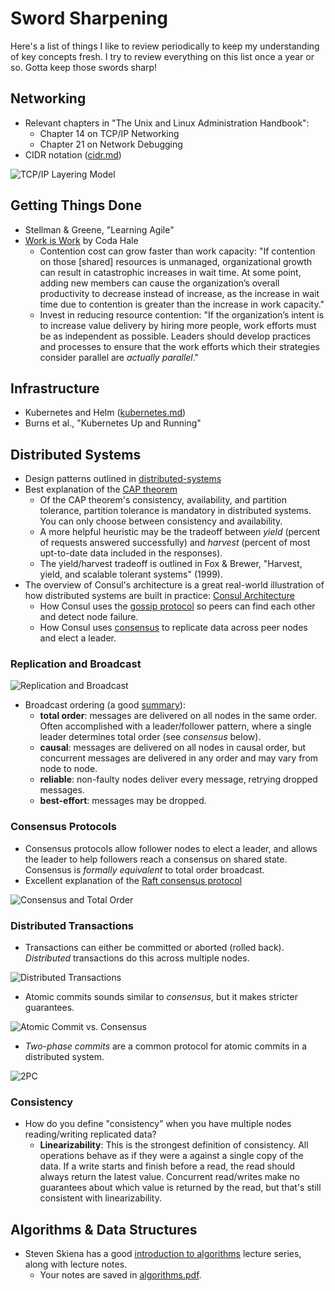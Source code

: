 Sword Sharpening
================

Here's a list of things I like to review periodically to keep my understanding of key concepts fresh. I try to review everything on this list once a year or so. Gotta keep those swords sharp!

Networking
----------

* Relevant chapters in  "The Unix and Linux Administration Handbook":
  * Chapter 14 on TCP/IP Networking
  * Chapter 21 on Network Debugging
* CIDR notation ([cidr.md](https://github.com/qsymmachus/notes/blob/master/cidr.md))

![TCP/IP Layering Model](https://raw.githubusercontent.com/qsymmachus/notes/master/images/TCP-IP-layering-model.jpeg)

Getting Things Done
-------------------

* Stellman & Greene, "Learning Agile"
* [Work is Work](https://codahale.com/work-is-work/) by Coda Hale
  * Contention cost can grow faster than work capacity: "If contention on those [shared] resources is unmanaged, organizational growth can result in catastrophic increases in wait time. At some point, adding new members can cause the organization’s overall productivity to decrease instead of increase, as the increase in wait time due to contention is greater than the increase in work capacity."
  * Invest in reducing resource contention: "If the organization’s intent is to increase value delivery by hiring more people, work efforts must be as independent as possible. Leaders should develop practices and processes to ensure that the work efforts which their strategies consider parallel are _actually parallel_."

Infrastructure
--------------

* Kubernetes and Helm ([kubernetes.md](https://github.com/qsymmachus/notes/blob/master/kubernetes.md))
* Burns et al., "Kubernetes Up and Running"

Distributed Systems
-------------------

* Design patterns outlined in [distributed-systems](https://github.com/qsymmachus/notes/blob/master/distributed-systems)
* Best explanation of the [CAP theorem](https://codahale.com/you-cant-sacrifice-partition-tolerance/)
  * Of the CAP theorem's consistency, availability, and partition tolerance, partition tolerance is mandatory in distributed systems. You can only choose between consistency and availability.
  * A more helpful heuristic may be the tradeoff between _yield_ (percent of requests answered successfully) and _harvest_ (percent of most upt-to-date data included in the responses).
  * The yield/harvest tradeoff is outlined in Fox & Brewer, "Harvest, yield, and scalable tolerant systems" (1999).
* The overview of Consul's architecture is a great real-world illustration of how distributed systems are built in practice: [Consul Architecture](https://www.consul.io/docs/architecture)
  * How Consul uses the [gossip protocol](https://www.consul.io/docs/architecture/gossip) so peers can find each other and detect node failure.
  * How Consul uses [consensus](https://www.consul.io/docs/architecture/consensus) to replicate data across peer nodes and elect a leader.

### Replication and Broadcast

![Replication and Broadcast](https://raw.githubusercontent.com/qsymmachus/notes/master/images/replication-and-broadcast.png)

* Broadcast ordering (a good [summary](https://www.youtube.com/watch?v=A8oamrHf_cQ&list=PLeKd45zvjcDFUEv_ohr_HdUFe97RItdiB&index=12)):
  * __total order__: messages are delivered on all nodes in the same order. Often accomplished with a leader/follower pattern, where a single leader determines total order (see _consensus_ below).
  * __causal__: messages are delivered on all nodes in causal order, but concurrent messages are delivered in any order and may vary from node to node.
  * __reliable__: non-faulty nodes deliver every message, retrying dropped messages.
  * __best-effort__: messages may be dropped.

### Consensus Protocols

* Consensus protocols allow follower nodes to elect a leader, and allows the leader to help followers reach a consensus on shared state. Consensus is _formally equivalent_ to total order broadcast.
* Excellent explanation of the [Raft consensus protocol](https://www.youtube.com/watch?v=IPnesACYRck&list=PLeKd45zvjcDFUEv_ohr_HdUFe97RItdiB&index=19)

![Consensus and Total Order](https://raw.githubusercontent.com/qsymmachus/notes/master/images/consensus-and-total-order.png)

### Distributed Transactions

* Transactions can either be committed or aborted (rolled back). _Distributed_ transactions do this across multiple nodes.

![Distributed Transactions](https://raw.githubusercontent.com/qsymmachus/notes/master/images/distributed-transactions.png)

* Atomic commits sounds similar to _consensus_, but it makes stricter guarantees.

![Atomic Commit vs. Consensus](https://raw.githubusercontent.com/qsymmachus/notes/master/images/atomic-commit-vs-consensus.png)

* _Two-phase commits_ are a common protocol for atomic commits in a distributed system.

![2PC](https://raw.githubusercontent.com/qsymmachus/notes/master/images/two-phase-commit.png)

### Consistency

* How do you define "consistency" when you have multiple nodes reading/writing replicated data?
  * __Linearizability__: This is the strongest definition of consistency. All operations behave as if they were a against a single copy of the data. If a write starts and finish before a read, the read should always return the latest value. Concurrent read/writes make no guarantees about which value is returned by the read, but that's still consistent with linearizability.

Algorithms & Data Structures
----------------------------

* Steven Skiena has a good [introduction to algorithms](https://www.youtube.com/watch?v=A2bFN3MyNDA&list=PLOtl7M3yp-DX32N0fVIyvn7ipWKNGmwpp) lecture series, along with lecture notes.
  * Your notes are saved in [algorithms.pdf](https://github.com/qsymmachus/notes/blob/master/algorithms.pdf).

